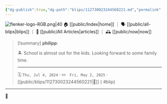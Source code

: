 ```yaml
---
{"dg-publish":true,"dg-path":"blips/112730023244560221.md","permalink":"/blips/112730023244560221/","title":"philipp on mastodon @ 2024-07-04"}
---
```



<div class="transclusion internal-embed is-loaded"><div class="markdown-embed">




![flenker-logo-RGB.png|40](/img/user/attachments/flenker-logo-RGB.png)
🏠 [[public/Index\|home]]  ⋮ 🗣️ [[public/all-blips\|blips]] ⋮  📝 [[public/All Articles\|articles]]  ⋮ 🕰️ [[public/now\|now]]


</div></div>


> [!summary] **philipp**:
>
> 🏝️ School is almost out for the kids. Looking forward to some family time.
> - - -
>
> 🗓️ <code>Thu, Jul 4, 2024</code>  · ✏️ <code> Fri, May 2, 2025</code>  · [[public/blips/112730023244560221\|🔗]]
{ #blip}


- - -

 👾
